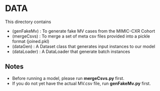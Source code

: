 # DATA

This directory contains
- (genFakeMv) : To generate fake MV cases from the MIMIC-CXR Cohort
- (mergeCsvs)   : To merge a set of meta csv files provided into a pickle format (joined.pkl) 
- (dataGen)  : A Dataset class that generates input instances to our model
- (dataLoader) : A DataLoader that generate batch instances 



## Notes

* Before running a model,  please run **mergeCsvs.py** first.
* If you do not yet have the actual MV.csv file, run **genFakeMv.py** first.